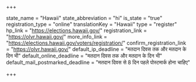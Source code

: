 +++

state_name = "Hawaii"
state_abbreviation = "hi"
is_state = "true"
registration_type = "online"
translationKey = "Hawaii"
type = "register"
hp_link = "https://elections.hawaii.gov/"
registration_link = "https://olvr.hawaii.gov/"
more_info_link = "https://elections.hawaii.gov/voters/registration/"
confirm_registration_link = "https://olvr.hawaii.gov/"
default_ip_deadline = "मतदान दिवस तक और मतदान के दिन भी"
default_online_deadline = "मतदान दिवस तक और मतदान के दिन भी"
default_mail_postmarked_deadline = "मतदान दिवस से 8 दिन पहले पोस्टमार्क होना चाहिए"

+++